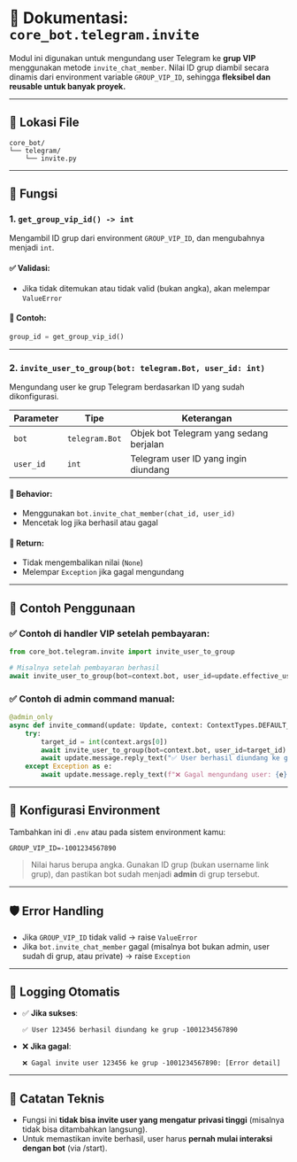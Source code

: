 # 📘 Dokumentasi: `core_bot.telegram.invite`

Modul ini digunakan untuk mengundang user Telegram ke **grup VIP** menggunakan metode `invite_chat_member`.
Nilai ID grup diambil secara dinamis dari environment variable `GROUP_VIP_ID`, sehingga **fleksibel dan reusable untuk banyak proyek.**

---

## 📂 Lokasi File

```
core_bot/
└── telegram/
    └── invite.py
```

---

## 🧩 Fungsi

### 1. `get_group_vip_id() -> int`

Mengambil ID grup dari environment `GROUP_VIP_ID`, dan mengubahnya menjadi `int`.

#### ✅ Validasi:

* Jika tidak ditemukan atau tidak valid (bukan angka), akan melempar `ValueError`

#### 🔄 Contoh:

```python
group_id = get_group_vip_id()
```

---

### 2. `invite_user_to_group(bot: telegram.Bot, user_id: int)`

Mengundang user ke grup Telegram berdasarkan ID yang sudah dikonfigurasi.

| Parameter | Tipe           | Keterangan                              |
| --------- | -------------- | --------------------------------------- |
| `bot`     | `telegram.Bot` | Objek bot Telegram yang sedang berjalan |
| `user_id` | `int`          | Telegram user ID yang ingin diundang    |

#### 🚦 Behavior:

* Menggunakan `bot.invite_chat_member(chat_id, user_id)`
* Mencetak log jika berhasil atau gagal

#### 🔁 Return:

* Tidak mengembalikan nilai (`None`)
* Melempar `Exception` jika gagal mengundang

---

## 📝 Contoh Penggunaan

### ✅ Contoh di handler VIP setelah pembayaran:

```python
from core_bot.telegram.invite import invite_user_to_group

# Misalnya setelah pembayaran berhasil
await invite_user_to_group(bot=context.bot, user_id=update.effective_user.id)
```

### ✅ Contoh di admin command manual:

```python
@admin_only
async def invite_command(update: Update, context: ContextTypes.DEFAULT_TYPE):
    try:
        target_id = int(context.args[0])
        await invite_user_to_group(bot=context.bot, user_id=target_id)
        await update.message.reply_text("✅ User berhasil diundang ke grup VIP.")
    except Exception as e:
        await update.message.reply_text(f"❌ Gagal mengundang user: {e}")
```

---

## 🔐 Konfigurasi Environment

Tambahkan ini di `.env` atau pada sistem environment kamu:

```env
GROUP_VIP_ID=-1001234567890
```

> Nilai harus berupa angka. Gunakan ID grup (bukan username link grup), dan pastikan bot sudah menjadi **admin** di grup tersebut.

---

## 🛡️ Error Handling

* Jika `GROUP_VIP_ID` tidak valid → raise `ValueError`
* Jika `bot.invite_chat_member` gagal (misalnya bot bukan admin, user sudah di grup, atau private) → raise `Exception`

---

## 🧪 Logging Otomatis

* ✅ **Jika sukses**:

  ```
  ✅ User 123456 berhasil diundang ke grup -1001234567890
  ```

* ❌ **Jika gagal**:

  ```
  ❌ Gagal invite user 123456 ke grup -1001234567890: [Error detail]
  ```

---

## 📎 Catatan Teknis

* Fungsi ini **tidak bisa invite user yang mengatur privasi tinggi** (misalnya tidak bisa ditambahkan langsung).
* Untuk memastikan invite berhasil, user harus **pernah mulai interaksi dengan bot** (via /start).


